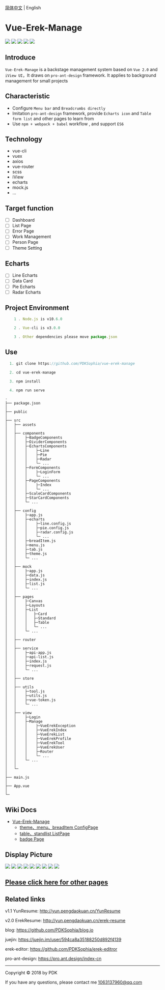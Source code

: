 [简体中文](./README.md) | English

# Vue-Erek-Manage

![](https://img.shields.io/badge/vue-2.5.2-blue.svg)
![](https://img.shields.io/badge/license-MIT-orange.svg)
![](https://img.shields.io/badge/echarts-4.1.0-yellow.svg)
![](https://img.shields.io/badge/iView-3.1.3-green.svg)
![](https://img.shields.io/badge/axios-0.18.0-red.svg)

## Introduce

`Vue-Erek-Manage` is a backstage management system based on `Vue 2.0` and `iView UI`，It draws on `pro-ant-design` framework. It applies to background management for small projects

## Characteristic

- Configure `Menu bar` and `Breadcrumbs directly`
- Imitation `pro-ant-design` framework, provide `Echarts icon` and `Table form list` and other pages to learn from
- Use `npm + webpack + babel` workflow , and support `ES6`

## Technology

- vue-cli
- vuex
- axios
- vue-router
- scss
- iView
- echarts
- mock.js
- ...

## Target function

- [ ] Dashboard
- [ ] List Page
- [ ] Error Page
- [ ] Work Management
- [ ] Person Page
- [ ] Theme Setting

## Echarts

- [ ] Line Echarts
- [ ] Data Card
- [ ] Pie Echarts
- [ ] Radar Echarts

## Project Environment

```javascript
    1 . Node.js is v10.6.0

    2 . Vue-cli is v3.0.0

    3 . Other dependencies please move package.json

```

## Use

```javascript
  1. git clone https://github.com/PDKSophia/vue-erek-manage

  2. cd vue-erek-manage

  3. npm install

  4. npm run serve
```

```
·
├── package.json
│ 
├── public
│ 
├── src
│   ├── assets
│   │
│   ├── components
│   │    ├─BadgeComponents
│   │    ├─DividerComponents
│   │    ├─EchartsComponents
│   │    │    ├─Line
│   │    │    ├─Pie
│   │    │    ├─Radar
│   │    │    └─ ...
│   │    ├─FormComponents
│   │    │    ├─LoginForm
│   │    │    └─ ...
│   │    ├─PageComponents
│   │    │    ├─Index
│   │    │    └─ ...
│   │    ├─ScaleCardComponents
│   │    ├─StarCardComponents
│   │    └─ ...
│   │
│   ├── config
│   │    ├─app.js
│   │    ├─echarts
│   │    │    ├─line.config.js
│   │    │    ├─pie.config.js
│   │    │    ├─radar.config.js
│   │    │    └─ ...
│   │    ├─breadItem.js
│   │    ├─menu.js
│   │    ├─tab.js
│   │    ├─theme.js
│   │    └─ ...
│   │
│   ├── mock
│   │    ├─app.js
│   │    ├─data.js
│   │    ├─index.js
│   │    ├─list.js
│   │    └─ ...
│   │
│   ├── pages
│   │    ├─Canvas
│   │    ├─Layouts
│   │    ├─List
│   │    │   ├─Card
│   │    │   ├─Standard
│   │    │   ├─Table
│   │    │   └─ ...
│   │    └─ ...
│   │
│   ├── router
│   │
│   ├── service
│   │    ├─api-app.js
│   │    ├─api-list.js
│   │    ├─index.js
│   │    ├─request.js
│   │    └─ ...
│   │
│   ├── store
│   │
│   ├── utils
│   │    ├─tool.js
│   │    ├─utils.js
│   │    ├─vue-token.js
│   │    └─ ...
│   │
│   ├── view
│   │    ├─Login
│   │    ├─Manage
│   │    │    ├─VueErekException
│   │    │    ├─VueErekIndex
│   │    │    ├─VueErekList
│   │    │    ├─VueErekProfile
│   │    │    ├─VueErekTool
│   │    │    ├─VueErekUser
│   │    │    ├─Router
│   │    │    └─ ...
│   │    └─ ...
│   │
│   └─
│ 
├── main.js
│ 
├── App.vue
│ 
└─
```

## Wiki Docs

- [Vue-Erek-Manage](https://github.com/PDKSophia/vue-erek-manage/wiki/Vue-Erek-Manage-%E6%96%87%E6%A1%A3)
  - [theme、menu、breadItem ConfigPage](https://github.com/PDKSophia/vue-erek-manage/wiki/%E9%85%8D%E7%BD%AE%E7%9B%B8%E5%85%B3%E6%96%87%E6%A1%A3)
  - [table、standlist ListPage](https://github.com/PDKSophia/vue-erek-manage/wiki/%E5%88%97%E8%A1%A8%E9%A1%B5)
  - [badge Page](https://github.com/PDKSophia/vue-erek-manage/wiki/%E5%BE%BD%E7%AB%A0)

## Display Picture

<img src='https://github.com/PDKSophia/erek-resume-manage/raw/master/image/vue-erek-0.png'>

<img src='https://github.com/PDKSophia/erek-resume-manage/raw/master/image/vue-erek-1.png'>

<img src='https://github.com/PDKSophia/erek-resume-manage/raw/master/image/vue-erek-2.png'>

<img src='https://github.com/PDKSophia/erek-resume-manage/raw/master/image/vue-erek-3.png'>

<img src='https://github.com/PDKSophia/erek-resume-manage/raw/master/image/vue-erek-4.png'>

<img src='https://github.com/PDKSophia/erek-resume-manage/raw/master/image/vue-erek-5.png'>

<img src='https://github.com/PDKSophia/erek-resume-manage/raw/master/image/vue-erek-exception-403.png'>

<img src='https://github.com/PDKSophia/erek-resume-manage/raw/master/image/vue-erek-exception-404.png'>

<img src='https://github.com/PDKSophia/erek-resume-manage/raw/master/image/vue-erek-exception-500.png'>

## [Please click here for other pages](https://github.com/PDKSophia/vue-erek-manage/wiki)

## Related links

v1.1 YunResume: http://yun.pengdaokuan.cn/YunResume

v2.0 ErekResume: http://yun.pengdaokuan.cn/erek-resume

blog: https://github.com/PDKSophia/blog.io

juejin: https://juejin.im/user/594ca8a35188250d892f4139

erek-editor: https://github.com/PDKSophia/erek-editror

pro-ant-design: https://pro.ant.design/index-cn

---

Copyright © 2018 by PDK

If you have any questions, please contact me 1063137960@qq.com
